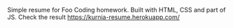 Simple resume for Foo Coding homework.
Built with HTML, CSS and part of JS.
Check the result https://kurnia-resume.herokuapp.com/
